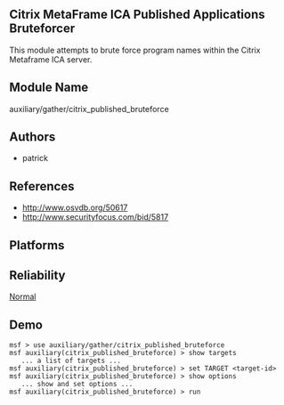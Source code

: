 ## Citrix MetaFrame ICA Published Applications Bruteforcer

This module attempts to brute force program names within the 
Citrix Metaframe ICA server.


## Module Name
auxiliary/gather/citrix_published_bruteforce

## Authors
* patrick


## References
* http://www.osvdb.org/50617
* http://www.securityfocus.com/bid/5817




## Platforms


## Reliability
[Normal](https://github.com/rapid7/metasploit-framework/wiki/Exploit-Ranking)

## Demo

```
msf > use auxiliary/gather/citrix_published_bruteforce
msf auxiliary(citrix_published_bruteforce) > show targets
   ... a list of targets ...
msf auxiliary(citrix_published_bruteforce) > set TARGET <target-id>
msf auxiliary(citrix_published_bruteforce) > show options
   ... show and set options ...
msf auxiliary(citrix_published_bruteforce) > run
```
    
    